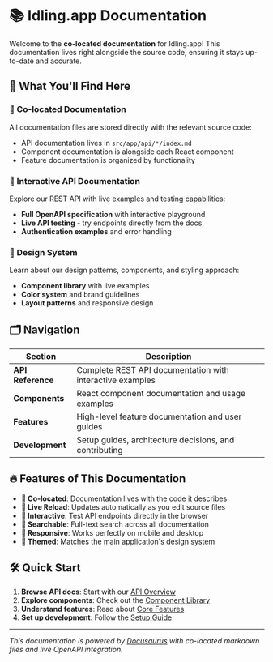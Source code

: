 # 📚 Idling.app Documentation

Welcome to the **co-located documentation** for Idling.app! This documentation lives right alongside the source code, ensuring it stays up-to-date and accurate.

## 🚀 What You'll Find Here

### 📖 Co-located Documentation
All documentation files are stored directly with the relevant source code:
- API documentation lives in `src/app/api/*/index.md`
- Component documentation is alongside each React component
- Feature documentation is organized by functionality

### 🔌 Interactive API Documentation
Explore our REST API with live examples and testing capabilities:
- **Full OpenAPI specification** with interactive playground
- **Live API testing** - try endpoints directly from the docs
- **Authentication examples** and error handling

### 🎨 Design System
Learn about our design patterns, components, and styling approach:
- **Component library** with live examples
- **Color system** and brand guidelines
- **Layout patterns** and responsive design

## 🗂️ Navigation

| Section | Description |
|---------|-------------|
| **API Reference** | Complete REST API documentation with interactive examples |
| **Components** | React component documentation and usage examples |
| **Features** | High-level feature documentation and user guides |
| **Development** | Setup guides, architecture decisions, and contributing |

## 🔥 Features of This Documentation

- **📍 Co-located**: Documentation lives with the code it describes
- **🔄 Live Reload**: Updates automatically as you edit source files
- **🧪 Interactive**: Test API endpoints directly in the browser
- **🎯 Searchable**: Full-text search across all documentation
- **📱 Responsive**: Works perfectly on mobile and desktop
- **🎨 Themed**: Matches the main application's design system

## 🛠️ Quick Start

1. **Browse API docs**: Start with our [API Overview](/docs/api)
2. **Explore components**: Check out the [Component Library](/docs/components)
3. **Understand features**: Read about [Core Features](/docs/features)
4. **Set up development**: Follow the [Setup Guide](/docs/development)

---

*This documentation is powered by [Docusaurus](https://docusaurus.io/) with co-located markdown files and live OpenAPI integration.* 